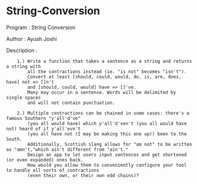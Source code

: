 # String-Conversion

Program : String Conversion

Author : Ayush Joshi

Description : 

        1.) Write a function that takes a sentence as a string and returns a string with 
            all the contractions instead (ie. "is not" becomes "isn't"). 
            Convert at least [should, could, would, do, is, are, does, have] not => []n't
            and [should, could, would] have => []'ve. 
            Many may occur in a sentence. Words will be delimited by single spaces
            and will not contain punctuation.
            
        2.) Multiple contractions can be chained in some cases: there's a famous Southern "y'all'd've"
            (you all would have) which y'all'd'ven't (you all would have not) heard of if y'all'evn't 
            (you all have not (I may be making this one up)) been to the South.
            Additionally, Scottish slang allows for "am not" to be written as "amn't,"which ain't different from "ain't." 
            Design an app to let users input sentences and get shortened (or even expanded) ones back.
            How would you allow them to conveniently configure your tool to handle all sorts of contractions
            (even their own, or their own odd chains)?
